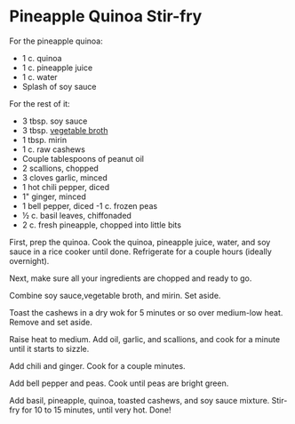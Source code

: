# Pineapple Quinoa Stir-fry

For the pineapple quinoa:

- 1 c. quinoa
- 1 c. pineapple juice
- 1 c. water
- Splash of soy sauce

For the rest of it:

- 3 tbsp. soy sauce
- 3 tbsp. [vegetable broth](vegetable-broth.md)
- 1 tbsp. mirin
- 1 c. raw cashews
- Couple tablespoons of peanut oil
- 2 scallions, chopped
- 3 cloves garlic, minced
- 1 hot chili pepper, diced
- 1" ginger, minced
- 1 bell pepper, diced
-1 c. frozen peas
- ½ c. basil leaves, chiffonaded
- 2 c. fresh pineapple, chopped into little bits

First, prep the quinoa. Cook the quinoa, pineapple juice, water, and soy sauce
in a rice cooker until done. Refrigerate for a couple hours (ideally overnight).

Next, make sure all your ingredients are chopped and ready to go.

Combine soy sauce,vegetable broth, and mirin. Set aside.

Toast the cashews in a dry wok for 5 minutes or so over medium-low heat. Remove
and set aside.

Raise heat to medium. Add oil, garlic, and scallions, and cook for a minute
until it starts to sizzle.

Add chili and ginger. Cook for a couple minutes.

Add bell pepper and peas. Cook until peas are bright green.

Add basil, pineapple, quinoa, toasted cashews, and soy sauce mixture. Stir-fry
for 10 to 15 minutes, until very hot. Done!
